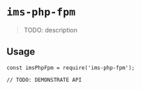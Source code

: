 # `ims-php-fpm`

> TODO: description

## Usage

```
const imsPhpFpm = require('ims-php-fpm');

// TODO: DEMONSTRATE API
```
